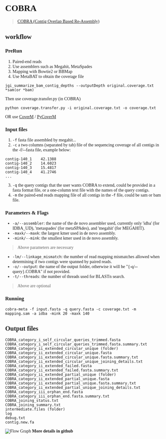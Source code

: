 <font face="MiSans">
<br/>

# COBRA
> [COBRA (Contig Overlap Based Re-Assembly)](https://github.com/linxingchen/cobra?tab=readme-ov-file)  
## workflow
### PreRun
1. Paired-end reads
2. Use assemblers such as Megahit, MetaSpades
3. Mapping with Bowtie2 or BBMap
4. Use MetaBAT to obtain the coverage file
```Shell
jgi_summarize_bam_contig_depths --outputDepth original.coverage.txt *sam(or *bam)
```
Then use coverage.transfer.py (in COBRA)
```Shell
python coverage.transfer.py -i original.coverage.txt -o coverage.txt
```
OR use [CoverM](https://github.com/wwood/CoverM) / [PyCoverM](https://github.com/apcamargo/pycoverm)

### Input files
1. ```-f``` fasta file assembled by megahit...
2. ```-c``` a two columns (separated by tab) file of the sequencing coverage of all contigs in the -f/--fasta file, example below:
```
contig-140_1    42.1388
contig-140_2    14.6023
contig-140_3    15.4817
contig-140_4    41.2746
...
```
3. ```-q``` the query contigs that the user wants COBRA to extend, could be provided in a fasta format file, or a one-column text file with the names of the query contigs. 
4. ```-m``` the paired-end reads mapping file of all contigs in the -```f``` file, could be sam or bam file.

### Parameters & Flags
* ```-a/--assembler```: the name of the de novo assembler used, currently only 'idba' (for IDBA_UD), 'metaspades' (for metaSPAdes), and 'megahit' (for MEGAHIT).
* ```-maxk/--maxk```: the largest kmer used in de novo assembly.
* ```-mink/--mink```: the smallest kmer used in de novo assembly.
> Above parameters are necessary
* ```-lm/--linkage_mismatch```: the number of read mapping mismatches allowed when determining if two contigs were spanned by paired reads.
* ```-o/--output```: the name of the output folder, otherwise it will be "{-q/--query}.COBRA" if not provided.
* ```-t/--threads```: the number of threads used for BLASTn search.
> Above are optional
### Running
```Shell
cobra-meta -f input.fasta -q query.fasta -c coverage.txt -m mapping.sam -a idba -mink 20 -maxk 140
```
## Output files
```
COBRA_category_i_self_circular_queries_trimmed.fasta
COBRA_category_i_self_circular_queries_trimmed.fasta.summary.txt
COBRA_category_ii_extended_circular_unique (folder)
COBRA_category_ii_extended_circular_unique.fasta
COBRA_category_ii_extended_circular_unique.fasta.summary.txt
COBRA_category_ii_extended_circular_unique_joining_details.txt
COBRA_category_ii_extended_failed.fasta
COBRA_category_ii_extended_failed.fasta.summary.txt
COBRA_category_ii_extended_partial_unique (folder)
COBRA_category_ii_extended_partial_unique.fasta
COBRA_category_ii_extended_partial_unique.fasta.summary.txt
COBRA_category_ii_extended_partial_unique_joining_details.txt
COBRA_category_iii_orphan_end.fasta
COBRA_category_iii_orphan_end.fasta.summary.txt
COBRA_joining_status.txt
COBRA_joining_summary.txt
intermediate.files (folder)
log
debug.txt
contig.new.fa
```
![Flow Graph](https://github.com/17636522204/Notes/blob/b1e5ee7f3a0624db470b53b20e99c1b47931da1e/Picture/COBRA_FLOW.png)
**More details in github**

